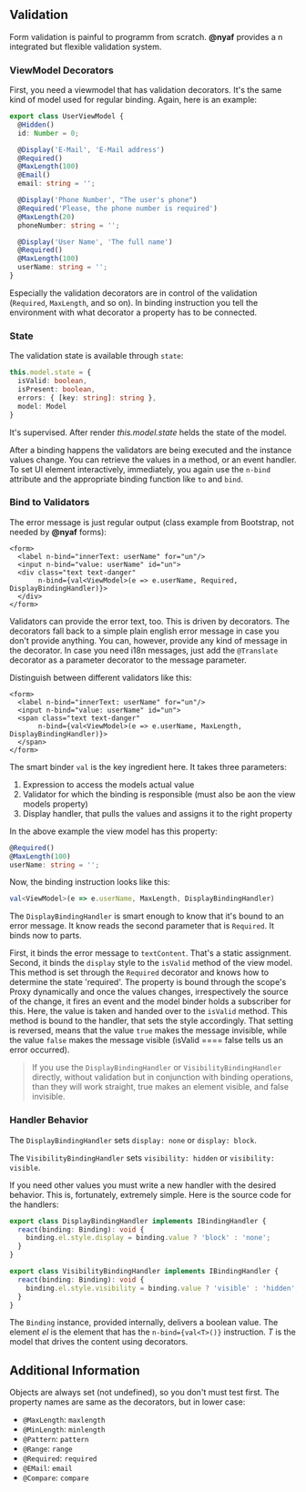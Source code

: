 ## Validation

Form validation is painful to programm from scratch. **@nyaf** provides a n integrated but flexible validation system.

### ViewModel Decorators

First, you need a viewmodel that has validation decorators. It's the same kind of model used for regular binding. Again, here is an example:

```ts
export class UserViewModel {
  @Hidden()
  id: Number = 0;

  @Display('E-Mail', 'E-Mail address')
  @Required()
  @MaxLength(100)
  @Email()
  email: string = '';

  @Display('Phone Number', "The user's phone")
  @Required('Please, the phone number is required')
  @MaxLength(20)
  phoneNumber: string = '';

  @Display('User Name', 'The full name')
  @Required()
  @MaxLength(100)
  userName: string = '';
}
```

Especially the validation decorators are in control of the validation (`Required`, `MaxLength`, and so on). In binding instruction you tell the environment with what decorator a property has to be connected.

### State

The validation state is available through `state`:

```ts
this.model.state = {
  isValid: boolean,
  isPresent: boolean,
  errors: { [key: string]: string },
  model: Model
}
```

It's supervised. After render _this.model.state_ helds the state of the model.

After a binding happens the validators are being executed and the instance values change. You can retrieve the values in a method, or an event handler. To set UI element interactively, immediately, you again use the `n-bind` attribute and the appropriate binding function like `to` and `bind`.

### Bind to Validators

The error message is just regular output (class example from Bootstrap, not needed by **@nyaf** forms):

```tsx
<form>
  <label n-bind="innerText: userName" for="un"/>
  <input n-bind="value: userName" id="un">
  <div class="text text-danger"
       n-bind={val<ViewModel>(e => e.userName, Required, DisplayBindingHandler)}>
  </div>
</form>
```

Validators can provide the error text, too. This is driven by decorators. The decorators fall back to a simple plain english error message in case you don't provide anything. You can, however, provide any kind of message in the decorator. In case you need i18n messages, just add the `@Translate` decorator as a parameter decorator to the message parameter.

Distinguish between different validators like this:

```tsx
<form>
  <label n-bind="innerText: userName" for="un"/>
  <input n-bind="value: userName" id="un">
  <span class="text text-danger"
       n-bind={val<ViewModel>(e => e.userName, MaxLength, DisplayBindingHandler)}>
  </span>
</form>
```

The smart binder `val` is the key ingredient here. It takes three parameters:

1. Expression to access the models actual value
2. Validator for which the binding is responsible (must also be aon the view models property)
3. Display handler, that pulls the values and assigns it to the right property

In the above example the view model has this property:

```ts
@Required()
@MaxLength(100)
userName: string = '';
```

Now, the binding instruction looks like this:

```ts
val<ViewModel>(e => e.userName, MaxLength, DisplayBindingHandler)
```

The `DisplayBindingHandler` is smart enough to know that it's bound to an error message. It know reads the second parameter that is `Required`. It binds now to parts.

First, it binds the error message to `textContent`. That's a static assignment. Second, it binds the `display` style to the `isValid` method of the view model. This method is set through the `Required` decorator and knows how to determine the state 'required'. The property is bound through the scope's Proxy dynamically and once the values changes, irrespectively the source of the change, it fires an event and the model binder holds a subscriber for this. Here, the value is taken and handed over to the `isValid` method. This method is bound to the handler, that sets the style accordingly. That setting is reversed, means that the value `true` makes the message invisible, while the value `false` makes the message visible (isValid ==== false tells us an error occurred).

> If you use the `DisplayBindingHandler` or `VisibilityBindingHandler` directly, without validation but in conjunction with binding operations, than they will work straight, true makes an element visible, and false invisible.

### Handler Behavior

The `DisplayBindingHandler` sets `display: none` or `display: block`.

The `VisibilityBindingHandler` sets `visibility: hidden` or `visibility: visible`.

If you need other values you must write a new handler with the desired behavior. This is, fortunately, extremely simple. Here is the source code for the handlers:

```ts
export class DisplayBindingHandler implements IBindingHandler {
  react(binding: Binding): void {
    binding.el.style.display = binding.value ? 'block' : 'none';
  }
}

export class VisibilityBindingHandler implements IBindingHandler {
  react(binding: Binding): void {
    binding.el.style.visibility = binding.value ? 'visible' : 'hidden';
  }
}
```

The `Binding` instance, provided internally, delivers a boolean value. The element _el_ is the element that has the `n-bind={val<T>()}` instruction. _T_ is the model that drives the content using decorators.

## Additional Information

Objects are always set (not undefined), so you don't must test first. The property names are same as the decorators, but in lower case:

- `@MaxLength`: `maxlength`
- `@MinLength`: `minlength`
- `@Pattern`: `pattern`
- `@Range`: `range`
- `@Required`: `required`
- `@EMail`: `email`
- `@Compare`: `compare`
